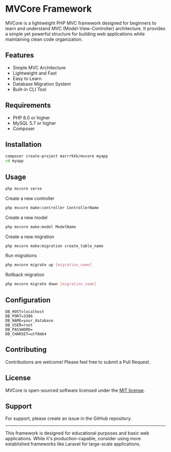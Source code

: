 # MVCore Framework

MVCore is a lightweight PHP MVC framework designed for beginners to learn and understand MVC (Model-View-Controller) architecture. It provides a simple yet powerful structure for building web applications while maintaining clean code organization.

## Features

- Simple MVC Architecture
- Lightweight and Fast
- Easy to Learn
- Database Migration System
- Built-in CLI Tool

## Requirements

- PHP 8.0 or higher
- MySQL 5.7 or higher
- Composer

## Installation

```bash
composer create-project marrrkkk/mvcore myapp
cd myapp
```

## Usage

```bash
php mvcore serve
```

Create a new controller
```bash
php mvcore make:controller ControllerName
```

Create a new model
```bash
php mvcore make:model ModelName
```

Create a new migration
```bash
php mvcore make:migration create_table_name
```

Run migrations
```bash
php mvcore migrate up [migration_name]
```

Rollback migration
```bash
php mvcore migrate down [migration_name]
```

## Configuration

```env
DB_HOST=localhost
DB_PORT=3306
DB_NAME=your_database
DB_USER=root
DB_PASSWORD=
DB_CHARSET=utf8mb4
```
## Contributing

Contributions are welcome! Please feel free to submit a Pull Request.

## License

MVCore is open-sourced software licensed under the [MIT license](https://opensource.org/licenses/MIT).

## Support

For support, please create an issue in the GitHub repository.

---

This framework is designed for educational purposes and basic web applications. While it's production-capable, consider using more established frameworks like Laravel for large-scale applications.
